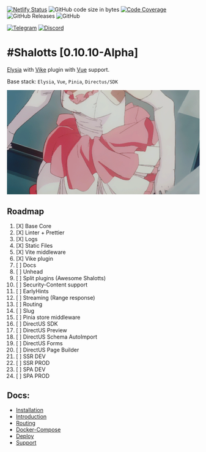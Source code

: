 
[![Netlify Status](https://api.netlify.com/api/v1/badges/0c200c59-83c4-4fe9-9c37-8803e265f186/deploy-status)](https://app.netlify.com/sites/shalodoc/deploys)
![GitHub code size in bytes](https://img.shields.io/github/languages/code-size/shalotts/shalotts)
[![Code Coverage](https://img.shields.io/codecov/c/github/shalotts/shalotts)](https://codecov.io/github/username/repo)
![GitHub Releases](https://img.shields.io/github/downloads/shalotts/shalotts/version/total)
![GitHub](https://img.shields.io/github/license/shalotts/shalotts)

[![Telegram](https://badgen.net/badge/icon/telegram?icon=telegram&label)](https://t.me/francyfox)
[![Discord](https://img.shields.io/discord/server_id)](https://discord.gg/3fr58Fx6)


# #Shalotts [0.10.10-Alpha]

[Elysia](https://elysiajs.com) with [Vike](https://vike.dev) plugin with [Vue](https://vuejs.org) support.

Base stack: `Elysia`, `Vue`, `Pinia`, `Directus/SDK`

![lady_shalott](./doc/img/40f68cc0cad0810a1d57b56a1cd3c4c2.gif)

## Roadmap

1. [X] Base Core
2. [X] Linter + Prettier
3. [X] Logs
4. [X] Static Files
5. [X] Vite middleware
6. [X] Vike plugin
7. [ ] Docs
7. [ ] Unhead
8. [ ] Split plugins (Awesome Shalotts)
7. [ ] Security-Content support
8. [ ] EarlyHints
9. [ ] Streaming (Range response)
10. [ ] Routing
11. [ ] Slug
12. [ ] Pinia store middleware
13. [ ] DirectUS SDK
14. [ ] DirectUS Preview
15. [ ] DirectUS Schema AutoImport
16. [ ] DirectUS Forms
17. [ ] DirectUS Page Builder
18. [ ] SSR DEV
19. [ ] SSR PROD
20. [ ] SPA DEV
21. [ ] SPA PROD

## Docs:

- [Installation](#)
- [Introduction](#)
- [Routing](#)
- [Docker-Compose](#)
- [Deploy](#)
- [Support](#)

